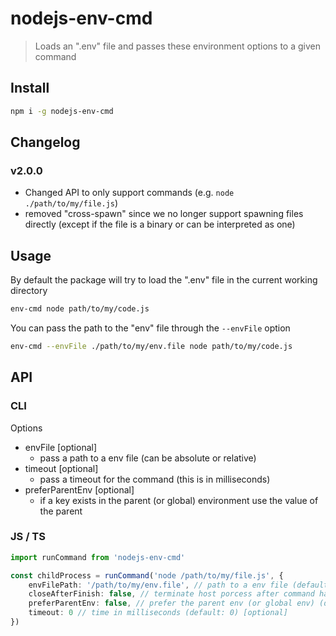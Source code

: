 # nodejs-env-cmd
> Loads an ".env" file and passes these environment options to a given command

## Install
```bash
npm i -g nodejs-env-cmd
```

## Changelog
### v2.0.0
* Changed API to only support commands (e.g. `node ./path/to/my/file.js`)
* removed "cross-spawn" since we no longer support spawning files directly (except if the file is a binary or can be interpreted as one)

## Usage
By default the package will try to load the ".env" file in the current working directory
```bash
env-cmd node path/to/my/code.js
```
You can pass the path to the "env" file through the `--envFile` option
```bash
env-cmd --envFile ./path/to/my/env.file node path/to/my/code.js
```

## API
### CLI
Options
* envFile [optional]
    * pass a path to a env file (can be absolute or relative)
* timeout [optional]
    * pass a timeout for the command (this is in milliseconds)
* preferParentEnv [optional]
    * if a key exists in the parent (or global) environment use the value of the parent
### JS / TS
```typescript
import runCommand from 'nodejs-env-cmd'

const childProcess = runCommand('node /path/to/my/file.js', {
    envFilePath: '/path/to/my/env.file', // path to a env file (default: '.env') optional
    closeAfterFinish: false, // terminate host porcess after command has finished (default: false) [optional]
    preferParentEnv: false, // prefer the parent env (or global env) (default: false) [optional]
    timeout: 0 // time in milliseconds (default: 0) [optional]
})
```